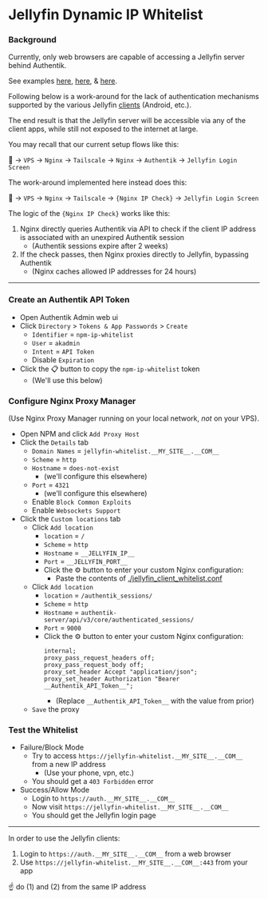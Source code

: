 # Jellyfin Dynamic IP Whitelist


### Background

Currently, only web browsers are capable of accessing
a Jellyfin server behind Authentik.

See examples [here](https://github.com/jellyfin/jellyfin-android/issues/123),
[here](https://features.jellyfin.org/posts/471/header-authentication),
& [here](https://features.jellyfin.org/posts/1461/capability-to-specify-client-certificate-for-android-client).

Following below is a work-around for the lack of authentication
mechanisms supported by the various Jellyfin [clients](https://jellyfin.org/clients/)
(Android, etc.).

The end result is that the Jellyfin server will be accessible
via any of the client apps, while still not exposed to the
internet at large.


You may recall that our current setup flows like this:

👤 -> `VPS` -> `Nginx` -> `Tailscale` -> `Nginx` -> `Authentik` -> `Jellyfin Login Screen`

The work-around implemented here instead does this:

👤 -> `VPS` -> `Nginx` -> `Tailscale` -> `{Nginx IP Check}` -> `Jellyfin Login Screen`


The logic of the `{Nginx IP Check}` works like this:

1) Nginx directly queries Authentik via API to
   check if the client IP address is associated
   with an unexpired Authentik session
    * (Authentik sessions expire after 2 weeks)
1) If the check passes, then Nginx proxies
   directly to Jellyfin, bypassing Authentik
    * (Nginx caches allowed IP addresses for 24 hours)

---

### Create an Authentik API Token

* Open Authentik Admin web ui
* Click `Directory` > `Tokens & App Passwords` > `Create`
  * `Identifier` = `npm-ip-whitelist`
  * `User` = `akadmin`
  * `Intent` = `API Token`
  * Disable `Expiration`
* Click the 📋 button to copy the `npm-ip-whitelist` token
  * (We'll use this below)


### Configure Nginx Proxy Manager

(Use Nginx Proxy Manager running on your local
network, *not* on your VPS).

* Open NPM and click `Add Proxy Host`
* Click the `Details` tab
  * `Domain Names` = `jellyfin-whitelist.__MY_SITE__.__COM__`
  * `Scheme` = `http`
  * `Hostname` = `does-not-exist`
    * (we'll configure this elsewhere)
  * `Port` = `4321`
    * (we'll configure this elsewhere)
  * Enable `Block Common Exploits`
  * Enable `Websockets Support`
* Click the `Custom locations` tab
  * Click `Add location`
    * `location` = `/`
    * `Scheme` = `http`
    * `Hostname` = `__JELLYFIN_IP__`
    * `Port` = `__JELLYFIN_PORT__`
    * Click the ⚙️ button to enter your custom Nginx configuration:
      * Paste the contents of [./jellyfin_client_whitelist.conf](./jellyfin_client_whitelist.conf)
  * Click `Add location`
    * `location` = `/authentik_sessions/`
    * `Scheme` = `http`
    * `Hostname` = `authentik-server/api/v3/core/authenticated_sessions/`
    * `Port` = `9000`
    * Click the ⚙️ button to enter your custom Nginx configuration:
      ```nginx
      internal;
      proxy_pass_request_headers off;
      proxy_pass_request_body off;
      proxy_set_header Accept "application/json";
      proxy_set_header Authorization "Bearer __Authentik_API_Token__";
      ```
      * (Replace `__Authentik_API_Token__` with the value from prior)
  * `Save` the proxy


### Test the Whitelist

* Failure/Block Mode
  * Try to access `https://jellyfin-whitelist.__MY_SITE__.__COM__` from a new IP address
    * (Use your phone, vpn, etc.)
  * You should get a `403 Forbidden` error
* Success/Allow Mode
  * Login to `https://auth.__MY_SITE__.__COM__`
  * Now visit `https://jellyfin-whitelist.__MY_SITE__.__COM__`
  * You should get the Jellyfin login page

---

In order to use the Jellyfin clients:

1) Login to `https://auth.__MY_SITE__.__COM__` from a web browser
1) Use `https://jellyfin-whitelist.__MY_SITE__.__COM__:443` from your app

☝️ do (1) and (2) from the same IP address
